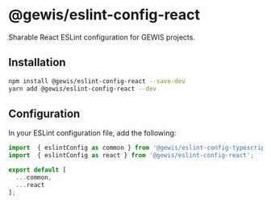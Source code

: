 # @gewis/eslint-config-react

Sharable React ESLint configuration for GEWIS projects.

## Installation

```bash
npm install @gewis/eslint-config-react --save-dev
yarn add @gewis/eslint-config-react --dev
```

## Configuration
In your ESLint configuration file, add the following:

```javascript
import  { eslintConfig as common } from '@gewis/eslint-config-typescript';
import  { eslintConfig as react } from '@gewis/eslint-config-react';

export default [
  ...common,
  ...react
];
```
